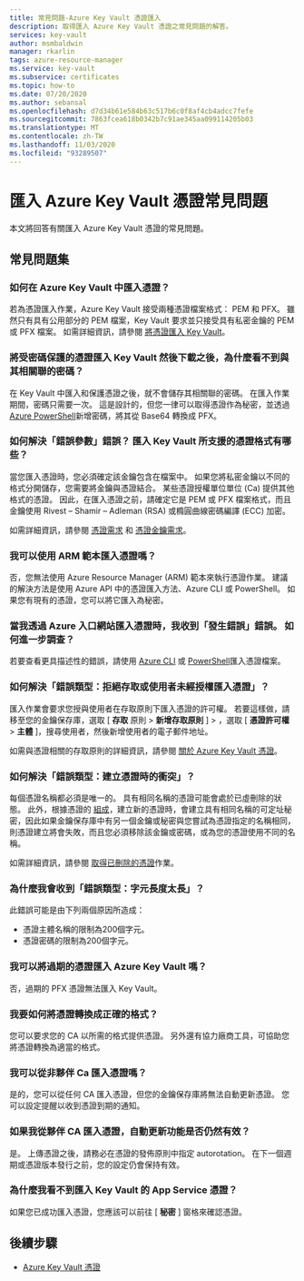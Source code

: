 ```yaml
---
title: 常見問題-Azure Key Vault 憑證匯入
description: 取得匯入 Azure Key Vault 憑證之常見問題的解答。
services: key-vault
author: msmbaldwin
manager: rkarlin
tags: azure-resource-manager
ms.service: key-vault
ms.subservice: certificates
ms.topic: how-to
ms.date: 07/20/2020
ms.author: sebansal
ms.openlocfilehash: d7d34b61e584b63c517b6c0f8af4cb4adcc7fefe
ms.sourcegitcommit: 7863fcea618b0342b7c91ae345aa099114205b03
ms.translationtype: MT
ms.contentlocale: zh-TW
ms.lasthandoff: 11/03/2020
ms.locfileid: "93289507"
---
```

# <a name="importing-azure-key-vault-certificates-faq"></a>匯入 Azure Key Vault 憑證常見問題

本文將回答有關匯入 Azure Key Vault 憑證的常見問題。

## <a name="frequently-asked-questions"></a>常見問題集

### <a name="how-can-i-import-a-certificate-in-azure-key-vault"></a>如何在 Azure Key Vault 中匯入憑證？

若為憑證匯入作業，Azure Key Vault 接受兩種憑證檔案格式： PEM 和 PFX。 雖然只有具有公用部分的 PEM 檔案，Key Vault 要求並只接受具有私密金鑰的 PEM 或 PFX 檔案。 如需詳細資訊，請參閱 [將憑證匯入 Key Vault](./tutorial-import-certificate.md#import-a-certificate-to-key-vault)。

### <a name="after-i-import-a-password-protected-certificate-to-key-vault-and-then-download-it-why-cant-i-see-the-password-thats-associated-with-it"></a>將受密碼保護的憑證匯入 Key Vault 然後下載之後，為什麼看不到與其相關聯的密碼？
    
在 Key Vault 中匯入和保護憑證之後，就不會儲存其相關聯的密碼。 在匯入作業期間，密碼只需要一次。 這是設計的，但您一律可以取得憑證作為秘密，並透過 [Azure PowerShell](https://social.technet.microsoft.com/wiki/contents/articles/37431.exporting-azure-app-service-certificates.aspx)新增密碼，將其從 Base64 轉換成 PFX。

### <a name="how-can-i-resolve-a-bad-parameter-error-what-are-the-supported-certificate-formats-for-importing-to-key-vault"></a>如何解決「錯誤參數」錯誤？ 匯入 Key Vault 所支援的憑證格式有哪些？

當您匯入憑證時，您必須確定該金鑰包含在檔案中。 如果您將私密金鑰以不同的格式分開儲存，您需要將金鑰與憑證結合。 某些憑證授權單位單位 (Ca) 提供其他格式的憑證。 因此，在匯入憑證之前，請確定它是 PEM 或 PFX 檔案格式，而且金鑰使用 Rivest – Shamir – Adleman (RSA) 或橢圓曲線密碼編譯 (ECC) 加密。 

如需詳細資訊，請參閱 [憑證需求](./certificate-scenarios.md#formats-of-import-we-support) 和 [憑證金鑰需求](../keys/about-keys.md)。

###  <a name="can-i-import-a-certificate-by-using-an-arm-template"></a>我可以使用 ARM 範本匯入憑證嗎？

否，您無法使用 Azure Resource Manager (ARM) 範本來執行憑證作業。 建議的解決方法是使用 Azure API 中的憑證匯入方法、Azure CLI 或 PowerShell。 如果您有現有的憑證，您可以將它匯入為秘密。

### <a name="when-i-import-a-certificate-via-the-azure-portal-i-get-a-something-went-wrong-error-how-can-i-investigate-further"></a>當我透過 Azure 入口網站匯入憑證時，我收到「發生錯誤」錯誤。 如何進一步調查？
    
若要查看更具描述性的錯誤，請使用 [Azure CLI](/cli/azure/keyvault/certificate?view=azure-cli-latest#az-keyvault-certificate-import) 或 [PowerShell](/powershell/module/azurerm.keyvault/import-azurekeyvaultcertificate?view=azurermps-6.13.0)匯入憑證檔案。

### <a name="how-can-i-resolve-error-type-access-denied-or-user-is-unauthorized-to-import-certificate"></a>如何解決「錯誤類型：拒絕存取或使用者未經授權匯入憑證」？
    
匯入作業會要求您授與使用者在存取原則下匯入憑證的許可權。 若要這樣做，請移至您的金鑰保存庫，選取 [ **存取** 原則  >  **新增存取原則** ]  >  ，選取 [ **憑證許可權**  >  **主體** ]，搜尋使用者，然後新增使用者的電子郵件地址。 

如需與憑證相關的存取原則的詳細資訊，請參閱 [關於 Azure Key Vault 憑證](./about-certificates.md#certificate-access-control)。


### <a name="how-can-i-resolve-error-type-conflict-when-creating-a-certificate"></a>如何解決「錯誤類型：建立憑證時的衝突」？
    
每個憑證名稱都必須是唯一的。 具有相同名稱的憑證可能會處於已虛刪除的狀態。 此外，根據憑證的 [組成](./about-certificates.md#composition-of-a-certificate)，建立新的憑證時，會建立具有相同名稱的可定址秘密，因此如果金鑰保存庫中有另一個金鑰或秘密與您嘗試為憑證指定的名稱相同，則憑證建立將會失敗，而且您必須移除該金鑰或密碼，或為您的憑證使用不同的名稱。 

如需詳細資訊，請參閱 [取得已刪除的憑證](/rest/api/keyvault/getdeletedcertificate/getdeletedcertificate)作業。

### <a name="why-am-i-getting-error-type-char-length-is-too-long"></a>為什麼我會收到「錯誤類型：字元長度太長」？
此錯誤可能是由下列兩個原因所造成：    
* 憑證主體名稱的限制為200個字元。
* 憑證密碼的限制為200個字元。

### <a name="can-i-import-an-expired-certificate-to-azure-key-vault"></a>我可以將過期的憑證匯入 Azure Key Vault 嗎？
    
否，過期的 PFX 憑證無法匯入 Key Vault。

### <a name="how-can-i-convert-my-certificate-to-the-proper-format"></a>我要如何將憑證轉換成正確的格式？

您可以要求您的 CA 以所需的格式提供憑證。 另外還有協力廠商工具，可協助您將憑證轉換為適當的格式。

### <a name="can-i-import-certificates-from-non-partner-cas"></a>我可以從非夥伴 Ca 匯入憑證嗎？
是的，您可以從任何 CA 匯入憑證，但您的金鑰保存庫將無法自動更新憑證。 您可以設定提醒以收到憑證到期的通知。

### <a name="if-i-import-a-certificate-from-a-partner-ca-will-the-autorenewal-feature-still-work"></a>如果我從夥伴 CA 匯入憑證，自動更新功能是否仍然有效？
是。 上傳憑證之後，請務必在憑證的發佈原則中指定 autorotation。 在下一個週期或憑證版本發行之前，您的設定仍會保持有效。

### <a name="why-cant-i-see-the-app-service-certificate-that-i-imported-to-key-vault"></a>為什麼我看不到匯入 Key Vault 的 App Service 憑證？ 
如果您已成功匯入憑證，您應該可以前往 [ **秘密** ] 窗格來確認憑證。


## <a name="next-steps"></a>後續步驟

- [Azure Key Vault 憑證](./about-certificates.md)